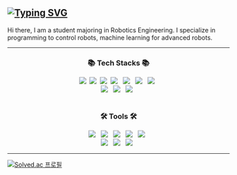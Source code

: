 ## [![Typing SVG](https://readme-typing-svg.demolab.com/?lines=Welcome+to+my+github+page+👋&color=000000&repeat=false&duration=3000)](https://git.io/typing-svg)

Hi there, I am a student majoring in Robotics Engineering. I specialize in programming to control robots, machine learning for advanced robots.

<!--![header](https://capsule-render.vercel.app/api?type=slice&color=auto&height=120&section=header&animation=fadeIn&text=Robotics%20Engineering&fontSize=60)-->

<hr>
<h3 align="center">📚 Tech Stacks 📚</h3>

<div align="center">
  <img src="https://img.shields.io/badge/c++-00599C?style=for-the-badge&logo=c%2B%2B&logoColor=white" />&nbsp
  <img src="https://img.shields.io/badge/C-A8B9CC?style=for-the-badge&logo=C&logoColor=white" />&nbsp 
  <img src="https://img.shields.io/badge/python-3670A0?style=for-the-badge&logo=python&logoColor=ffdd54" />&nbsp
  <img src="https://img.shields.io/badge/java-007396?style=for-the-badge&logo=java&logoColor=white" /> &nbsp
  <img src="https://img.shields.io/badge/matlab-F05032?style=for-the-badge&logo=mathwork&logoColor=white" /> &nbsp  
  <img src="https://img.shields.io/badge/Android-3DDC84?style=for-the-badge&logo=Android&logoColor=white"/> &nbsp
  <img src="https://img.shields.io/badge/AVR-000000?style=for-the-badge&logo=Atmel&logoColor=white"/> &nbsp
  <br>
  <img src="https://img.shields.io/badge/Excel VBA-269539?style=for-the-badge&logo=excel&logoColor=white"/> &nbsp
  <img src="https://img.shields.io/badge/PowerPoint VBA-cc0000?style=for-the-badge&logo=powerpoint&logoColor=white"/> &nbsp
  <img src="https://img.shields.io/badge/MS Access-990000?style=for-the-badge&logo=powerpoint&logoColor=white"/> &nbsp
</div>

<br>

<h3 align="center">🛠️ Tools 🛠️</h3>
<div align="center">
  <img src="https://img.shields.io/badge/github-181717?style=for-the-badge&logo=github&logoColor=white"> &nbsp
  <img src="https://img.shields.io/badge/git-F05032?style=for-the-badge&logo=git&logoColor=white"> &nbsp
  <img src="https://img.shields.io/badge/Visual Studio-56347c?style=for-the-badge&logo=visualstudio&logoColor=white"> &nbsp
  <img src="https://img.shields.io/badge/Visual Studio Code-2396f3?style=for-the-badge&logo=visualstudiocode&logoColor=white"> &nbsp
  <img src="https://img.shields.io/badge/Jupyter Notebook-F37626?style=for-the-badge&logo=jupyter&logoColor=white"> &nbsp <br>
  <img src="https://img.shields.io/badge/Atmel Studio-ed1c40?style=for-the-badge&logo=atmelstudio&logoColor=white"> &nbsp
  <img src="https://img.shields.io/badge/Android Studio-3DDC84?style=for-the-badge&logo=androidstudio&logoColor=white"> &nbsp
  <img src="https://img.shields.io/badge/Notion-EEEEEE?style=for-the-badge&logo=notion&logoColor=black" /> &nbsp

</div>
<hr>

[![Solved.ac 프로필](http://mazassumnida.wtf/api/v2/generate_badge?boj=kijung553)](https://solved.ac/kijung553)

<!--
**mongshil553/mongshil553** is a ✨ _special_ ✨ repository because its `README.md` (this file) appears on your GitHub profile.

Here are some ideas to get you started:

- 🔭 I’m currently working on ...
- 🌱 I’m currently learning ...
- 👯 I’m looking to collaborate on ...
- 🤔 I’m looking for help with ...
- 💬 Ask me about ...
- 📫 How to reach me: ...
- 😄 Pronouns: ...
- ⚡ Fun fact: ...
-->
